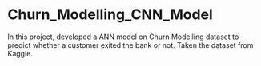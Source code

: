 # Churn_Modelling_CNN_Model
In this project, developed a ANN model on Churn Modelling dataset to predict whether a customer exited the bank or not. Taken the dataset from Kaggle. 
